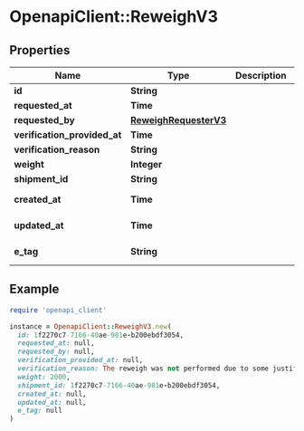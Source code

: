 # OpenapiClient::ReweighV3

## Properties

| Name | Type | Description | Notes |
| ---- | ---- | ----------- | ----- |
| **id** | **String** |  | [optional] |
| **requested_at** | **Time** |  | [optional] |
| **requested_by** | [**ReweighRequesterV3**](ReweighRequesterV3.md) |  | [optional] |
| **verification_provided_at** | **Time** |  | [optional] |
| **verification_reason** | **String** |  | [optional] |
| **weight** | **Integer** |  | [optional] |
| **shipment_id** | **String** |  | [optional] |
| **created_at** | **Time** |  | [optional][readonly] |
| **updated_at** | **Time** |  | [optional][readonly] |
| **e_tag** | **String** |  | [optional][readonly] |

## Example

```ruby
require 'openapi_client'

instance = OpenapiClient::ReweighV3.new(
  id: 1f2270c7-7166-40ae-981e-b200ebdf3054,
  requested_at: null,
  requested_by: null,
  verification_provided_at: null,
  verification_reason: The reweigh was not performed due to some justification provided by the Prime,
  weight: 2000,
  shipment_id: 1f2270c7-7166-40ae-981e-b200ebdf3054,
  created_at: null,
  updated_at: null,
  e_tag: null
)
```


